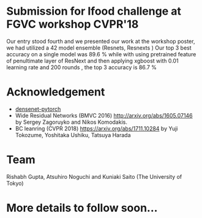 # Submission for Ifood challenge at FGVC workshop CVPR'18
Our entry stood fourth and we presented our work at the workshop poster, we had utilized a 42 model ensemble (Resnets, Resnexts ) 
Our top 3 best accuracy on a single model was 89.6 % while with using pretrained feature of penultimate layer of ResNext and then applying xgboost with 0.01 learning rate and 200 rounds , the top 3 accuracy is 86.7 %

# Acknowledgement
- [densenet-pytorch](https://github.com/andreasveit/densenet-pytorch)
- Wide Residual Networks (BMVC 2016) http://arxiv.org/abs/1605.07146 by Sergey Zagoruyko and Nikos Komodakis.
- BC leanring (CVPR 2018) https://arxiv.org/abs/1711.10284 by Yuji Tokozume, Yoshitaka Ushiku, Tatsuya Harada

# Team 
Rishabh Gupta, Atsuhiro Noguchi and Kuniaki Saito (The University of Tokyo)

# More details to follow soon...
